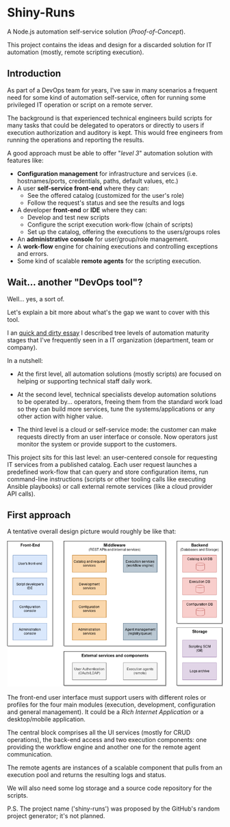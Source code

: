 # Shiny-Runs

A Node.js automation self-service solution (*Proof-of-Concept*).

This project contains the ideas and design for a discarded solution for
IT automation (mostly, remote scripting execution).

## Introduction

As part of a DevOps team for years, I've saw in many scenarios a frequent need
for some kind of automation self-service, often for running some privileged IT
operation or script on a remote server.

The background is that experienced technical engineers build scripts for many
tasks that could be delegated to operators or directly to users if execution
authorization and auditory is kept. This would free engineers from running the
operations and reporting the results.

A good approach must be able to offer "*level 3*" automation solution
with features like:

- **Configuration management** for infrastructure and services (i.e.
hostnames/ports, credentials, paths, default values, etc.)
- A user **self-service front-end** where they can:
  - See the offered catalog (customized for the user's role)
  - Follow the request's status and see the results and logs
- A developer **front-end** or **IDE** where they can:
  - Develop and test new scripts
  - Configure the script execution work-flow (chain of scripts)
  - Set up the catalog, offering the executions to the users/groups roles
- An **administrative console** for user/group/role management.
- A **work-flow** engine for chaining executions and controlling exceptions
and errors.
- Some kind of scalable **remote agents** for the scripting execution.

## Wait... another "DevOps tool"?

Well... yes, a sort of.

Let's explain a bit more about what's the gap we want to cover with
this tool.

I an [quick and dirty essay](https://bluespot.info/posts/2019/automation-maturity-levels-revised/)
I described tree levels of automation maturity stages that I've frequently
seen in a IT organization (department, team or company).

In a nutshell:

- At the first level, all automation solutions (mostly scripts) are focused
on helping or supporting technical staff daily work.

- At the second level, technical specialists develop automation solutions to
be operated by... operators, freeing them from the standard work load so
they can build more services, tune the systems/applications or any other
action with higher value.

- The third level is a cloud or self-service mode: the customer can make
requests directly from an user interface or console. Now operators just
monitor the system or provide support to the customers.

This project sits for this last level: an user-centered console for requesting
IT services from a published catalog. Each user request launches a predefined
work-flow that can query and store configuration items, run command-line
instructions (scripts or other tooling calls like executing Ansible
playbooks) or call external remote services (like a cloud provider API calls).

## First approach

A tentative overall design picture would roughly be like that:

![Overview design](images/overview.png "Overview design")

The front-end user interface must support users with different
roles or profiles for the four main modules (execution, development,
configuration and general management). It could be a *Rich Internet
Application* or a desktop/mobile application.

The central block comprises all the UI services (mostly for CRUD operations),
the back-end access and two execution components: one providing the workflow
engine and another one for the remote agent communication.

The remote agents are instances of a scalable component that pulls from an
execution pool and returns the resulting logs and status.

We will also need some log storage and a source code repository for the
scripts.

P.S. The project name ('shiny-runs') was proposed by the GitHub's random
project generator; it's not planned.
